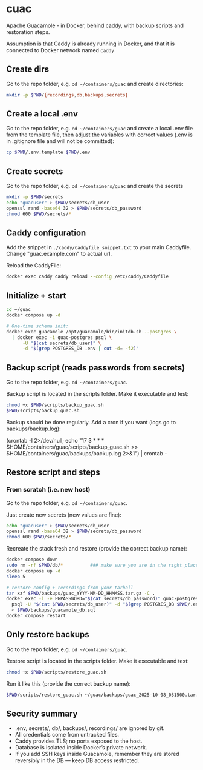 # cuac

Apache Guacamole - in Docker, behind caddy, with backup scripts and restoration steps.

Assumption is that Caddy is already running in Docker, and that it is connected to Docker network named `caddy`

## Create dirs

Go to the repo folder, e.g. `cd ~/containers/guac` and create directories:

```sh
mkdir -p $PWD/{recordings,db,backups,secrets}
```

## Create a local .env

Go to the repo folder, e.g. `cd ~/containers/guac` and create a local .env file from the template file, then adjust the variables with correct values (.env is in .gitignore file and will not be committed):

```sh
cp $PWD/.env.template $PWD/.env
```

## Create secrets

Go to the repo folder, e.g. `cd ~/containers/guac` and create the secrets

```sh
mkdir -p $PWD/secrets
echo "guacuser" > $PWD/secrets/db_user
openssl rand -base64 32 > $PWD/secrets/db_password
chmod 600 $PWD/secrets/*
```

## Caddy configuration

Add the snippet in `./caddy/Caddyfile_snippet.txt` to your main Caddyfile. Change "guac.example.com" to actual url.

Reload the CaddyFile:

```sh
docker exec caddy caddy reload --config /etc/caddy/Caddyfile
```

## Initialize + start


```sh
cd ~/guac
docker compose up -d

# One-time schema init:
docker exec guacamole /opt/guacamole/bin/initdb.sh --postgres \
  | docker exec -i guac-postgres psql \
      -U "$(cat secrets/db_user)" \
      -d "$(grep POSTGRES_DB .env | cut -d= -f2)"
```

## Backup script (reads passwords from secrets)

Go to the repo folder, e.g. `cd ~/containers/guac`.

Backup script is located in the scripts folder. Make it executable and test:

```sh
chmod +x $PWD/scripts/backup_guac.sh
$PWD/scripts/backup_guac.sh
```

Backup should be done regularly. Add a cron if you want (logs go to backups/backup.log):

(crontab -l 2>/dev/null; echo "17 3 * * * $HOME/containers/guac/scripts/backup_guac.sh >> $HOME/containers/guac/backups/backup.log 2>&1") | crontab -

## Restore script and steps

### From scratch (i.e. new host)

Go to the repo folder, e.g. `cd ~/containers/guac`.

Just create new secrets (new values are fine):

```sh
echo "guacuser" > $PWD/secrets/db_user
openssl rand -base64 32 > $PWD/secrets/db_password
chmod 600 $PWD/secrets/*
```

Recreate the stack fresh and restore (provide the correct backup name):

```sh
docker compose down
sudo rm -rf $PWD/db/*          ### make sure you are in the right place, this is irreversible!!!
docker compose up -d
sleep 5

# restore config + recordings from your tarball
tar xzf $PWD/backups/guac_YYYY-MM-DD_HHMMSS.tar.gz -C .
docker exec -i -e PGPASSWORD="$(cat secrets/db_password)" guac-postgres \
  psql -U "$(cat $PWD/secrets/db_user)" -d "$(grep POSTGRES_DB $PWD/.env | cut -d= -f2)" \
  < $PWD/backups/guacamole_db.sql
docker compose restart
```

## Only restore backups

Go to the repo folder, e.g. `cd ~/containers/guac`.

Restore script is located in the scripts folder. Make it executable and test:

```sh
chmod +x $PWD/scripts/restore_guac.sh
```

Run it like this (provide the correct backup name):

```sh
$PWD/scripts/restore_guac.sh ~/guac/backups/guac_2025-10-08_031500.tar.gz
```

## Security summary

- .env, secrets/, db/, backups/, recordings/ are ignored by git.
- All credentials come from untracked files.
- Caddy provides TLS; no ports exposed to the host.
- Database is isolated inside Docker’s private network.
- If you add SSH keys inside Guacamole, remember they are stored reversibly in the DB — keep DB access restricted.
